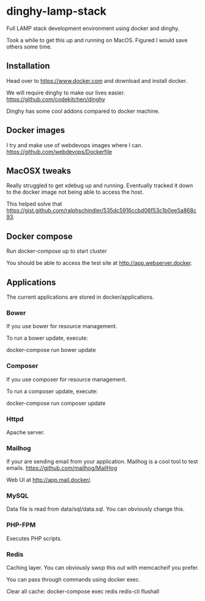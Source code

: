 # dinghy-lamp-stack
Full LAMP stack development environment using docker and dinghy.

Took a while to get this up and running on MacOS. Figured I would save others some time.

## Installation

Head over to https://www.docker.com and download and install docker.

We will require dinghy to make our lives easier. https://github.com/codekitchen/dinghy

Dinghy has some cool addons compared to docker machine.

## Docker images

I try and make use of webdevops images where I can. https://github.com/webdevops/Dockerfile

## MacOSX tweaks

Really struggled to get xdebug up and running. Eventually tracked it down to the 
docker image not being able to access the host. 

This helped solve that https://gist.github.com/ralphschindler/535dc5916ccbd06f53c1b0ee5a868c93.

## Docker compose

Run docker-compose up to start cluster

You should be able to access the test site at http://app.webserver.docker.

## Applications

The current applications are stored in docker/applications.

### Bower

If you use bower for resource management. 

To run a bower update, execute:

docker-compose run bower update

### Composer

If you use composer for resource management. 

To run a composer update, execute:

docker-compose run composer update

### Httpd

Apache server. 

### Mailhog

If your are sending email from your application. Mailhog is a cool tool to test emails. https://github.com/mailhog/MailHog

Web UI at http://app.mail.docker/. 

### MySQL 

Data file is read from data/sql/data.sql. You can obviously change this.

### PHP-FPM

Executes PHP scripts.

### Redis

Caching layer. You can obviously swop this out with memcacheif you prefer.

You can pass through commands using docker exec.

Clear all cache:
docker-compose exec redis redis-cli flushall


